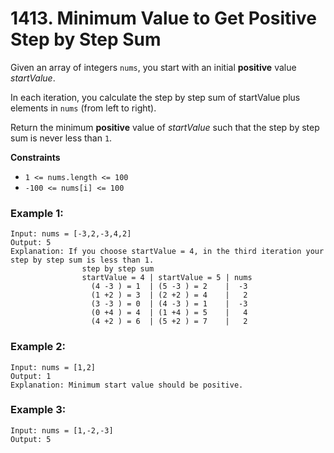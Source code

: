 # 1413. Minimum Value to Get Positive Step by Step Sum

Given an array of integers `nums`, you start with an initial **positive** value *startValue*.

In each iteration, you calculate the step by step sum of startValue plus elements in `nums` (from left to right).

Return the minimum **positive** value of *startValue* such that the step by step sum is never less than `1`.

**Constraints**
- `1 <= nums.length <= 100`
- `-100 <= nums[i] <= 100`

### Example 1:
```
Input: nums = [-3,2,-3,4,2]
Output: 5
Explanation: If you choose startValue = 4, in the third iteration your step by step sum is less than 1.
                step by step sum
                startValue = 4 | startValue = 5 | nums
                  (4 -3 ) = 1  | (5 -3 ) = 2    |  -3
                  (1 +2 ) = 3  | (2 +2 ) = 4    |   2
                  (3 -3 ) = 0  | (4 -3 ) = 1    |  -3
                  (0 +4 ) = 4  | (1 +4 ) = 5    |   4
                  (4 +2 ) = 6  | (5 +2 ) = 7    |   2
```

### Example 2:
```
Input: nums = [1,2]
Output: 1
Explanation: Minimum start value should be positive. 
```

### Example 3:
```
Input: nums = [1,-2,-3]
Output: 5
```
